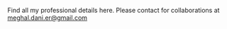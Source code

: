 Find all my professional details here. Please contact for collaborations at meghal.dani.er@gmail.com
